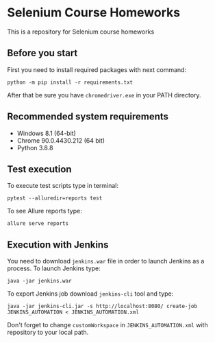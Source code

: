 # Selenium Course Homeworks
This is a repository for Selenium course homeworks

## Before you start
First you need to install required packages with next command:  
```
python -m pip install -r requirements.txt
```  

After that be sure you have `chromedriver.exe` in your PATH directory.

## Recommended system requirements
- Windows 8.1 (64-bit)
- Chrome 90.0.4430.212 (64 bit)
- Python 3.8.8

## Test execution
To execute test scripts type in terminal:  
```
pytest --alluredir=reports test
```
To see Allure reports type:
```
allure serve reports
```

## Execution with Jenkins
You need to download `jenkins.war` file in order to launch Jenkins as a process.
To launch Jenkins type:
```
java -jar jenkins.war
```
To export Jenkins job download `jenkins-cli` tool and type:
```
java -jar jenkins-cli.jar -s http://localhost:8080/ create-job JENKINS_AUTOMATION < JENKINS_AUTOMATION.xml
```
Don't forget to change `customWorkspace` in `JENKINS_AUTOMATION.xml` with repository to your local path.
